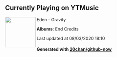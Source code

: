 ## Currently Playing on YTMusic

[<img align="left" width="100" src="https://lh3.googleusercontent.com/sclTo5g_6hDDwlupSBInvQLOCnxnXYTTr7ZtweDru-p1LAKLIAdwNv7ei78mlMfCfOvCyFxwBxeYIib2ng">](https://music.youtube.com/channel/UCcCfceEK2s7kYPDhLsHBg3g)

Eden - Gravity

**Albums**: End Credits

Last updated at 08/03/2020 18:10

#### Generated with [20chan/github-now](https://github.com/20chan/github-now)


<!--
**20chan/20chan** is a ✨ _special_ ✨ repository because its `README.md` (this file) appears on your GitHub profile.

Here are some ideas to get you started:

- 🔭 I’m currently working on ...
- 🌱 I’m currently learning ...
- 👯 I’m looking to collaborate on ...
- 🤔 I’m looking for help with ...
- 💬 Ask me about ...
- 📫 How to reach me: ...
- 😄 Pronouns: ...
- ⚡ Fun fact: ...
-->
